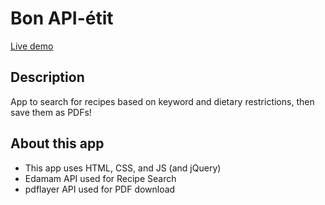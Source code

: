 # Bon API-étit

[Live demo](interactivematt.github.io/bon-api-etit)

## Description
App to search for recipes based on keyword and dietary restrictions, then save them as PDFs!

## About this app
- This app uses HTML, CSS, and JS (and jQuery)
- Edamam API used for Recipe Search
- pdflayer API used for PDF download
